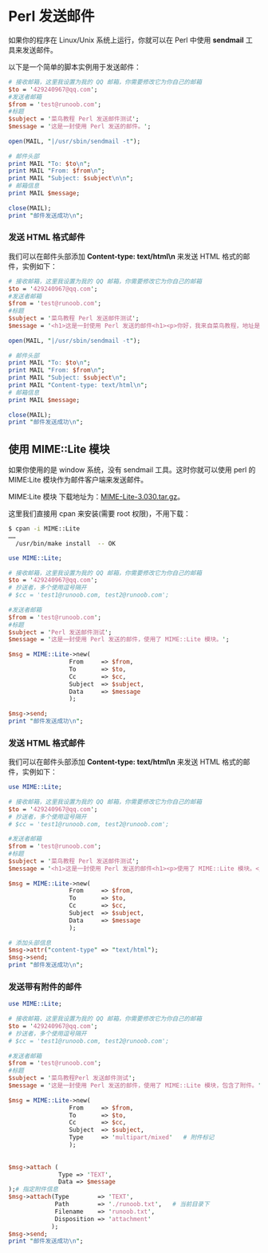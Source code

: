 # Perl 发送邮件

如果你的程序在 Linux/Unix 系统上运行，你就可以在 Perl 中使用 **sendmail** 工具来发送邮件。

以下是一个简单的脚本实例用于发送邮件：

```perl
# 接收邮箱，这里我设置为我的 QQ 邮箱，你需要修改它为你自己的邮箱
$to = '429240967@qq.com';
#发送者邮箱
$from = 'test@runoob.com';
#标题
$subject = '菜鸟教程 Perl 发送邮件测试';
$message = '这是一封使用 Perl 发送的邮件。';
 
open(MAIL, "|/usr/sbin/sendmail -t");
 
# 邮件头部
print MAIL "To: $to\n";
print MAIL "From: $from\n";
print MAIL "Subject: $subject\n\n";
# 邮箱信息
print MAIL $message;
 
close(MAIL);
print "邮件发送成功\n";
```

### 发送 HTML 格式邮件

我们可以在邮件头部添加 **Content-type: text/html\n** 来发送 HTML 格式的邮件，实例如下：

```perl
# 接收邮箱，这里我设置为我的 QQ 邮箱，你需要修改它为你自己的邮箱
$to = '429240967@qq.com';
#发送者邮箱
$from = 'test@runoob.com';
#标题
$subject = '菜鸟教程 Perl 发送邮件测试';
$message = '<h1>这是一封使用 Perl 发送的邮件<h1><p>你好，我来自菜鸟教程，地址是:http://www.runoob.com。</p>';
 
open(MAIL, "|/usr/sbin/sendmail -t");
 
# 邮件头部
print MAIL "To: $to\n";
print MAIL "From: $from\n";
print MAIL "Subject: $subject\n";
print MAIL "Content-type: text/html\n";
# 邮箱信息
print MAIL $message;
 
close(MAIL);
print "邮件发送成功\n";
```

## 使用 MIME::Lite 模块

如果你使用的是 window 系统，没有 sendmail 工具。这时你就可以使用 perl 的 MIME:Lite 模块作为邮件客户端来发送邮件。

MIME:Lite 模块 下载地址为：[MIME-Lite-3.030.tar.gz](http://search.cpan.org/CPAN/authors/id/R/RJ/RJBS/MIME-Lite-3.030.tar.gz)。

这里我们直接用 cpan 来安装(需要 root 权限)，不用下载：

```bash
$ cpan -i MIME::Lite
……
  /usr/bin/make install  -- OK
```

```perl
use MIME::Lite;
 
# 接收邮箱，这里我设置为我的 QQ 邮箱，你需要修改它为你自己的邮箱
$to = '429240967@qq.com';
# 抄送者，多个使用逗号隔开
# $cc = 'test1@runoob.com, test2@runoob.com';
 
#发送者邮箱
$from = 'test@runoob.com';
#标题
$subject = 'Perl 发送邮件测试';
$message = '这是一封使用 Perl 发送的邮件，使用了 MIME::Lite 模块。';
 
$msg = MIME::Lite->new(
                 From     => $from,
                 To       => $to,
                 Cc       => $cc,
                 Subject  => $subject,
                 Data     => $message
                 );
                 
$msg->send;
print "邮件发送成功\n";
```

### 发送 HTML 格式邮件

我们可以在邮件头部添加 **Content-type: text/html\n** 来发送 HTML 格式的邮件，实例如下：

```perl
use MIME::Lite;
 
# 接收邮箱，这里我设置为我的 QQ 邮箱，你需要修改它为你自己的邮箱
$to = '429240967@qq.com';
# 抄送者，多个使用逗号隔开
# $cc = 'test1@runoob.com, test2@runoob.com';
 
#发送者邮箱
$from = 'test@runoob.com';
#标题
$subject = '菜鸟教程 Perl 发送邮件测试';
$message = '<h1>这是一封使用 Perl 发送的邮件<h1><p>使用了 MIME::Lite 模块。</p><p>来自菜鸟教程，地址是:http://www.runoob.com。</p>';
 
$msg = MIME::Lite->new(
                 From     => $from,
                 To       => $to,
                 Cc       => $cc,
                 Subject  => $subject,
                 Data     => $message
                 );
 
# 添加头部信息
$msg->attr("content-type" => "text/html");                         
$msg->send;
print "邮件发送成功\n";
```

### 发送带有附件的邮件

```perl
use MIME::Lite;
 
# 接收邮箱，这里我设置为我的 QQ 邮箱，你需要修改它为你自己的邮箱
$to = '429240967@qq.com';
# 抄送者，多个使用逗号隔开
# $cc = 'test1@runoob.com, test2@runoob.com';
 
#发送者邮箱
$from = 'test@runoob.com';
#标题
$subject = '菜鸟教程Perl 发送邮件测试';
$message = '这是一封使用 Perl 发送的邮件，使用了 MIME::Lite 模块，包含了附件。';
 
$msg = MIME::Lite->new(
                 From     => $from,
                 To       => $to,
                 Cc       => $cc,
                 Subject  => $subject,
                 Type     => 'multipart/mixed'   # 附件标记
                 );
 
 
$msg->attach (
              Type => 'TEXT',
              Data => $message
);# 指定附件信息
$msg->attach(Type        => 'TEXT',
             Path        => './runoob.txt',   # 当前目录下
             Filename    => 'runoob.txt',
             Disposition => 'attachment'
            );
$msg->send;
print "邮件发送成功\n";
```



